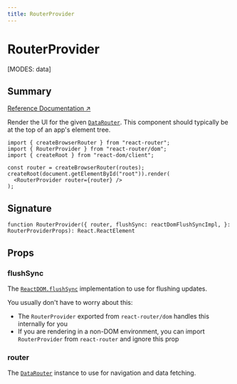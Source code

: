 ```yaml
---
title: RouterProvider
---
```


# RouterProvider

<!--
⚠️ ⚠️ IMPORTANT ⚠️ ⚠️ 

Thank you for helping improve our documentation!

This file is auto-generated from the JSDoc comments in the source
code, so please edit the JSDoc comments in the file below and this
file will be re-generated once those changes are merged.

https://github.com/remix-run/react-router/blob/main/packages/react-router/lib/components.tsx
-->

[MODES: data]

## Summary

[Reference Documentation ↗](https://api.reactrouter.com/v7/functions/react_router.RouterProvider.html)

Render the UI for the given [`DataRouter`](https://api.reactrouter.com/v7/interfaces/react_router.DataRouter.html). This component should
typically be at the top of an app's element tree.

```tsx
import { createBrowserRouter } from "react-router";
import { RouterProvider } from "react-router/dom";
import { createRoot } from "react-dom/client";

const router = createBrowserRouter(routes);
createRoot(document.getElementById("root")).render(
  <RouterProvider router={router} />
);
```

## Signature

```tsx
function RouterProvider({ router, flushSync: reactDomFlushSyncImpl, }: RouterProviderProps): React.ReactElement
```

## Props

### flushSync

The [`ReactDOM.flushSync`](https://react.dev/reference/react-dom/flushSync)
implementation to use for flushing updates.

You usually don't have to worry about this:
- The `RouterProvider` exported from `react-router/dom` handles this internally for you
- If you are rendering in a non-DOM environment, you can import
  `RouterProvider` from `react-router` and ignore this prop

### router

The [`DataRouter`](https://api.reactrouter.com/v7/interfaces/react_router.DataRouter.html) instance to use for navigation and data fetching.

